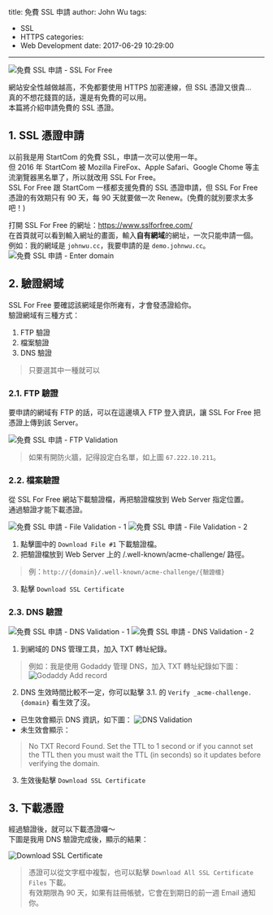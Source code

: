 title: 免費 SSL 申請
author: John Wu
tags:
  - SSL
  - HTTPS
categories:
  - Web Development
date: 2017-06-29 10:29:00
---
![免費 SSL 申請 - SSL For Free](/images/pasted-210.png)

網站安全性越做越高，不免都要使用 HTTPS 加密連線，但 SSL 憑證又很貴...  
真的不想花錢買的話，還是有免費的可以用。  
本篇將介紹申請免費的 SSL 憑證。  

<!-- more -->

## 1. SSL 憑證申請
 
以前我是用 StartCom 的免費 SSL，申請一次可以使用一年。  
但 2016 年 StartCom 被 Mozilla FireFox、Apple Safari、Google Chome 等主流瀏覽器黑名單了，所以就改用 SSL For Free。  
SSL For Free 跟 StartCom 一樣都支援免費的 SSL 憑證申請，但 SSL For Free 憑證的有效期只有 90 天，每 90 天就要做一次 Renew。(免費的就別要求太多吧！)  

打開 SSL For Free 的網址：https://www.sslforfree.com/  
在首頁就可以看到輸入網址的畫面，輸入**自有網域**的網址，一次只能申請一個。  
例如：我的網域是 `johnwu.cc`，我要申請的是 `demo.johnwu.cc`。  
![免費 SSL 申請 - Enter domain](/images/pasted-211.png)

## 2. 驗證網域

SSL For Free 要確認該網域是你所雍有，才會發憑證給你。  
驗證網域有三種方式：  
1. FTP 驗證  
2. 檔案驗證  
3. DNS 驗證  

> 只要選其中一種就可以  

### 2.1. FTP 驗證

要申請的網域有 FTP 的話，可以在這邊填入 FTP 登入資訊，讓 SSL For Free 把憑證上傳到該 Server。  

![免費 SSL 申請 - FTP Validation](/images/pasted-212.png)

> 如果有開防火牆，記得設定白名單，如上圖 `67.222.10.211`。

### 2.2. 檔案驗證

從 SSL For Free 網站下載驗證檔，再把驗證檔放到 Web Server 指定位置。  
通過驗證才能下載憑證。  

![免費 SSL 申請 - File Validation - 1](/images/pasted-213.png)
![免費 SSL 申請 - File Validation - 2](/images/pasted-214.png)
1. 點擊圖中的 `Download File #1` 下載驗證檔。  
2. 把驗證檔放到 Web Server 上的 /.well-known/acme-challenge/ 路徑。  
> 例：`http://{domain}/.well-known/acme-challenge/{驗證檔}`  
3. 點擊 `Download SSL Certificate`

### 2.3. DNS 驗證

![免費 SSL 申請 - DNS Validation - 1](/images/pasted-215.png)
![免費 SSL 申請 - DNS Validation - 2](/images/pasted-216.png)
1. 到網域的 DNS 管理工具，加入 TXT 轉址紀錄。  
> 例如：我是使用 Godaddy 管理 DNS，加入 TXT 轉址紀錄如下圖：  
![Godaddy Add record](/images/pasted-217.png)  

2. DNS 生效時間比較不一定，你可以點擊 3.1. 的 `Verify _acme-challenge.{domain}` 看生效了沒。  
 * 已生效會顯示 DNS 資訊，如下圖：
 ![DNS Validation](/images/pasted-218.png)  
 * 未生效會顯示：
 > No TXT Record Found. Set the TTL to 1 second or if you cannot set the TTL then you must wait the TTL (in seconds) so it updates before verifying the domain.  

3. 生效後點擊 `Download SSL Certificate`

## 3. 下載憑證

經過驗證後，就可以下載憑證囉～  
下圖是我用 DNS 驗證完成後，顯示的結果：  

 ![Download SSL Certificate](/images/pasted-219.png)  

> 憑證可以從文字框中複製，也可以點擊 `Download All SSL Certificate Files` 下載。  
> 有效期限為 90 天，如果有註冊帳號，它會在到期日的前一週 Email 通知你。  